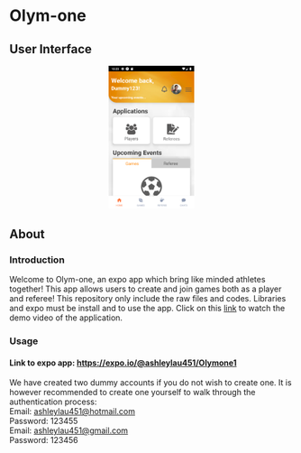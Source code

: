 # Olym-one

## User Interface
<p align="center"><img width="30%" height="80%"src="assets/ReadMePicture.png"/></p>

## About
### Introduction
Welcome to Olym-one, an expo app which bring like minded athletes together! This app allows users to create and join games both as a player and referee! This repository only include the raw files and codes. Libraries and expo must be install and to use the app. Click on this [link](https://drive.google.com/file/d/1YPQ8P4TU9cMy7WhbVayGhP67e7OICFs3/view?usp=sharing) to watch the demo video of the application.

### Usage
#### Link to expo app: https://expo.io/@ashleylau451/Olymone1
We have created two dummy accounts if you do not wish to create one. It is however recommended to create one yourself to walk through the authentication process: 
<br>
Email: ashleylau451@hotmail.com <br>
Password: 123455 <br>
Email: ashleylau451@gmail.com <br>
Password: 123456
